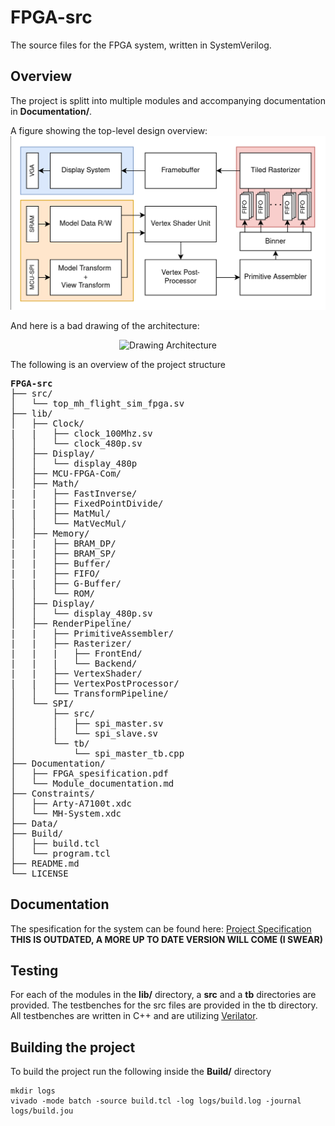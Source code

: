 # FPGA-src
The source files for the FPGA system, written in SystemVerilog.

## Overview 
The project is splitt into multiple modules and accompanying documentation in **Documentation/**.

A figure showing the top-level design overview:
![System Overview](https://github.com/MH-Flight-Simulator-X/System-Figures-And-Microarchitecture/blob/main/System/system-System%20Arcitecture%20Overview.png)

And here is a bad drawing of the architecture:
<div align="center">
  <img src="https://github.com/MH-Flight-Simulator-X/System-Figures-And-Microarchitecture/blob/main/System/architecture.jpg" alt="Drawing Architecture" height="800"/>
</div>

The following is an overview of the project structure  
<pre>
<strong>FPGA-src</strong>
├── src/  
│   └── top_mh_flight_sim_fpga.sv  
├── lib/  
│   ├── Clock/  
|   |   ├── clock_100Mhz.sv
│   │   └── clock_480p.sv
│   ├── Display/  
│   │   └── display_480p
│   ├── MCU-FPGA-Com/
│   ├── Math/  
|   |   ├── FastInverse/
|   |   ├── FixedPointDivide/
|   |   ├── MatMul/
│   │   └── MatVecMul/
│   ├── Memory/  
|   |   ├── BRAM_DP/
|   |   ├── BRAM_SP/
|   |   ├── Buffer/
|   |   ├── FIFO/
|   |   ├── G-Buffer/
│   │   └── ROM/
│   ├── Display/  
│   │   └── display_480p.sv  
│   ├── RenderPipeline/  
|   |   ├── PrimitiveAssembler/
|   |   ├── Rasterizer/
|   |   |   ├── FrontEnd/
|   |   |   └── Backend/
|   |   ├── VertexShader/
|   |   ├── VertexPostProcessor/
│   │   └── TransformPipeline/
│   └── SPI/  
│       ├── src/
│       │   ├── spi_master.sv  
│       │   └── spi_slave.sv  
│       └── tb/
│           └── spi_master_tb.cpp
├── Documentation/  
│   ├── FPGA_spesification.pdf  
│   └── Module_documentation.md  
├── Constraints/  
│   ├── Arty-A7100t.xdc  
│   └── MH-System.xdc  
├── Data/  
├── Build/  
│   ├── build.tcl  
│   └── program.tcl  
├── README.md  
└── LICENSE  
</pre>
  
## Documentation
The spesification for the system can be found here:
[Project Specification](Documentation/Specification/FPGA-Specification.pdf)  
**THIS IS OUTDATED, A MORE UP TO DATE VERSION WILL COME (I SWEAR)**

## Testing
For each of the modules in the **lib/** directory, a __src__ and a __tb__ directories are provided.
The testbenches for the src files are provided in the tb directory. All testbenches are written in C++
and are utilizing [Verilator](https://github.com/verilator/verilator).

## Building the project
To build the project run the following inside the **Build/** directory

```
mkdir logs
vivado -mode batch -source build.tcl -log logs/build.log -journal logs/build.jou
```
